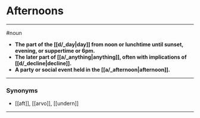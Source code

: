 # Afternoons
---
#noun
- **The part of the [[d/_day|day]] from noon or lunchtime until sunset, evening, or suppertime or 6pm.**
- **The later part of [[a/_anything|anything]], often with implications of [[d/_decline|decline]].**
- **A party or social event held in the [[a/_afternoon|afternoon]].**
---
### Synonyms
- [[aft]], [[arvo]], [[undern]]
---
